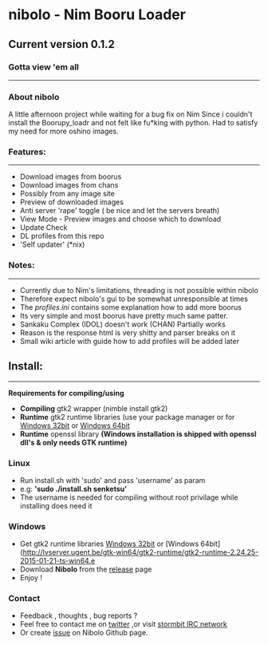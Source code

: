 # **nibolo - Nim Booru Loader**
## Current version 0.1.2
### Gotta view 'em all
------------------------
### About nibolo
A little afternoon project while waiting for a bug fix on Nim
Since i couldn't install the Boorupy_loadr and not felt like fu*king with python.
Had to satisfy my need for more oshino images.

### Features:
------------------------
* Download images from boorus
* Download images from chans
* Possibly from any image site
* Preview of downloaded images
* Anti server 'rape' toggle ( be nice and let the servers breath)
* View Mode - Preview images and choose which to download
* Update Check
* DL profiles from this repo
* 'Self updater' (*nix)

### Notes:
------------------------
* Currently due to Nim's limitations, threading is not possible within nibolo
*   Therefore expect nibolo's gui to be somewhat unresponsible at times
* The *profiles.ini* contains some explanation how to add more boorus
* Its very simple and most boorus have pretty much same patter.
* Sankaku Complex (IDOL) doesn't work (CHAN) Partially works
*   Reason is the response html is very shitty and parser breaks on it
* Small wiki article with guide how to add profiles will be added later

## Install:
------------------------
**Requirements for compiling/using**
* **Compiling** gtk2 wrapper (nimble install gtk2)
* **Runtime** gtk2 runtime libraries (use your package manager or for [Windows 32bit](http://downloads.sourceforge.net/gtk-win/gtk2-runtime-2.24.10-2012-10-10-ash.exe?download) or [Windows 64bit](http://lvserver.ugent.be/gtk-win64/gtk2-runtime/gtk2-runtime-2.24.25-2015-01-21-ts-win64.exe)
* **Runtime** openssl library
**(Windows installation is shipped with openssl dll's & only needs GTK runtime)**

### Linux
* Run install.sh with 'sudo' and pass 'username' as param
* e.g: **'sudo ./install.sh senketsu'**
* The username is needed for compiling without root privilage while installing does need it

### Windows
* Get gtk2 runtime libraries [Windows 32bit](http://www.gtk.org/download/) or [Windows 64bit](http://lvserver.ugent.be/gtk-win64/gtk2-runtime/gtk2-runtime-2.24.25-2015-01-21-ts-win64.e
* Download **Nibolo** from the [release](https://github.com/Senketsu/nibolo/releases) page
* Enjoy !

### Contact
* Feedback , thoughts , bug reports ?
* Feel free to contact me on [twitter](https://twitter.com/Senketsu_Dev) ,or visit [stormbit IRC network](https://kiwiirc.com/client/irc.stormbit.net/?nick=Guest|?#cute)
* Or create [issue](https://github.com/Senketsu/nibolo/issues) on Nibolo Github page.
